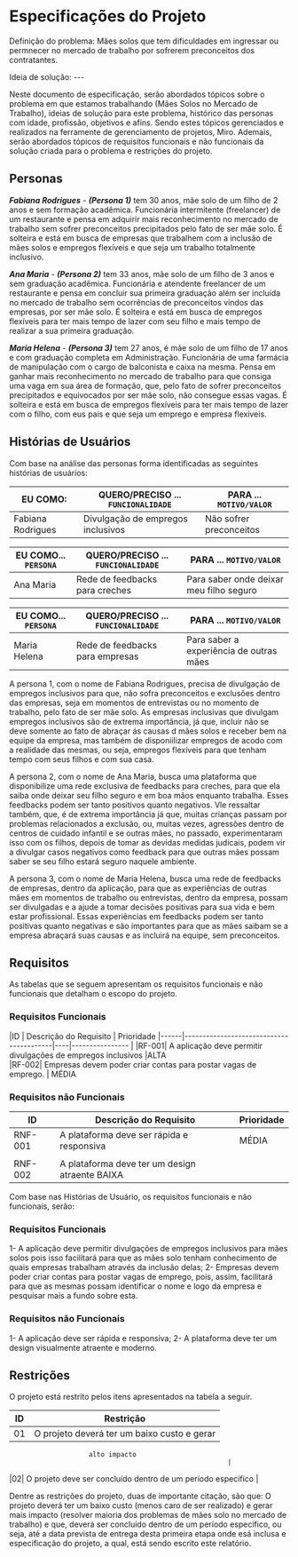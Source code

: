 # Especificações do Projeto

Definição do problema: Mães solos que tem dificuldades em ingressar ou permnecer no mercado de trabalho por sofrerem preconceitos dos contratantes. 

Ideia de solução: ---

Neste documento de especificação, serão abordados tópicos sobre o problema em que estamos trabalhando (Mães Solos no Mercado de Trabalho), ideias de solução para este problema, histórico das personas com idade, profissão, objetivos e afins. Sendo estes tópicos gerenciados e realizados na ferramente de gerenciamento de projetos, Miro. Ademais, serão abordados tópicos de requisitos funcionais e não funcionais da solução criada para o problema e restrições do projeto.


## Personas 

***Fabiana Rodrigues*** - ***(Persona 1)*** tem 30 anos, mãe solo de um filho de 2 anos e sem formação acadêmica.  Funcionária intermitente (freelancer) de um restaurante e pensa em adquirir mais reconhecimento no mercado de trabalho sem sofrer preconceitos precipitados pelo fato de ser mãe solo. É solteira e está em busca de empresas que trabalhem com a inclusão de mães solos e empregos flexíveis e que seja um trabalho totalmente inclusivo.

***Ana Maria*** - ***(Persona 2)*** tem 33 anos, mãe solo de um filho de 3 anos e sem graduação acadêmica. Funcionária e atendente freelancer de um restaurante e pensa em concluir sua primeira graduação além ser incluída no mercado de trabalho sem ocorrências de preconceitos vindos das empresas, por ser mãe solo. É solteira e está em busca de empregos flexíveis para ter mais tempo de lazer com seu filho e mais tempo de realizar a sua primeira graduação.

***Maria Helena*** - ***(Persona 3)*** tem 27 anos, é mãe solo de um filho de 17 anos e com graduação completa em Administração. Funcionária de uma farmácia de manipulação com o cargo de balconista e caixa na mesma. Pensa em ganhar mais reconhecimento no mercado de trabalho para que consiga uma vaga em sua área de formação, que, pelo fato de sofrer preconceitos precipitados e equivocados por ser mãe solo, não consegue essas vagas. É solteira e está em busca de empregos flexíveis para ter mais tempo de lazer com o filho, com eus pais e que seja um emprego e empresa flexíveis.


## Histórias de Usuários

Com base na análise das personas forma identificadas as seguintes histórias de usuários:

|EU COMO:            |QUERO/PRECISO ... `FUNCIONALIDADE`  |PARA ... `MOTIVO/VALOR`                 |
|--------------------|------------------------------------|----------------------------------------|
|Fabiana Rodrigues   | Divulgação de empregos inclusivos  | Não sofrer preconceitos  
                                                                                       



|EU COMO... `PERSONA`| QUERO/PRECISO ... `FUNCIONALIDADE` |PARA ... `MOTIVO/VALOR`                 |
|--------------------|------------------------------------|----------------------------------------|
|Ana Maria           | Rede de feedbacks para creches     | Para saber onde deixar meu filho seguro
                                                                               


|EU COMO... `PERSONA`| QUERO/PRECISO ... `FUNCIONALIDADE` |PARA ... `MOTIVO/VALOR`                 |
|--------------------|------------------------------------|----------------------------------------|
|Maria Helena        | Rede de feedbacks para empresas    | Para saber a experiência de outras mães



A persona 1, com o nome de Fabiana Rodrigues, precisa de divulgação de empregos inclusivos para que, não sofra preconceitos e exclusões dentro das empresas, seja em momentos de entrevistas ou no momento de trabalho, pelo fato de ser mãe solo. As empresas inclusivas que divulgam empregos inclusivos são de extrema importância, já que, incluir não se deve somente ao fato de abraçar ás causas d mães solos e receber bem na equipe da empresa, mas também de disponiilizar empregos de acodo com a realidade das mesmas, ou seja, empregos flexíveis para que tenham tempo com seus filhos e com sua casa.


A persona 2, com o nome de Ana Maria, busca uma plataforma que disponibilize uma rede exclusiva de feedbacks para creches, para que ela saiba onde deixar seu filho seguro e em boa mãos enquanto trabalha. Esses feedbacks podem ser tanto positivos quanto negativos. Vle ressaltar também, que, é de extrema importância já que, muitas crianças passam por problemas relacionados a exclusão, ou, muitas vezes, agressões dentro de centros de cuidado infantil e se outras mães, no passado, experimentaram isso com os filhos, depois de tomar as devidas medidas judicais, podem vir a divulgar casos negativos como feedback para que outras mães possam saber se seu filho estará seguro naquele ambiente.


A persona 3, com o nome de Maria Helena, busca uma rede de feedbacks de empresas, dentro da aplicação, para que as experiências de outras mães em momentos de trabalho ou entrevistas, dentro da empresa, possam ser divulgadas e a ajude a tomar decisões positivas para sua vida e bem estar profissional. Essas experiências em feedbacks podem ser tanto positivas quanto negativas e são importantes para que as mães saibam se a empresa abraçará suas causas e as incluirá na equipe, sem preconceitos.
                                                                   
                                                                                                   
                                                                                                   

## Requisitos

As tabelas que se seguem apresentam os requisitos funcionais e não funcionais que detalham o escopo do projeto.

### Requisitos Funcionais

|ID    | Descrição do Requisito                                           | Prioridade
|------|-----------------------------------------|----|----------------   | 
|RF-001| A aplicação deve permitir divulgações de empregos inclusivos     |ALTA                                                      
 |RF-002| Empresas devem poder criar contas para postar vagas de emprego. | MÉDIA                                 
                                                                                         


### Requisitos não Funcionais

|ID     | Descrição do Requisito                    |Prioridade 
|-------|-------------------------|-----------------|
|RNF-001| A plataforma deve ser rápida e responsiva | MÉDIA 
                                                    |
|RNF-002|   A plataforma deve ter um design atraente BAIXA     
                                                 
                      
                                                  

Com base nas Histórias de Usuário, os requisitos funcionais e não funcionais, serão:
### Requisitos Funcionais
1- A aplicação deve permitir divulgações de empregos inclusivos para mães solos pois isso facilitará para que as mães solo tenham conhecimento de quais empresas trabalham através da inclusão delas;
2- Empresas devem poder criar contas para postar vagas de emprego, pois, assim, facilitará para que as mesmas possam identificar o nome e logo da empresa e pesquisar mais a fundo sobre esta.

### Requisitos não Funcionais
1- A aplicação deve ser rápida e responsiva;
2- A plataforma deve ter um design visualmente atraente e moderno.


## Restrições

O projeto está restrito pelos itens apresentados na tabela a seguir.

|ID| Restrição                                             |
|--|-------------------------------------------------------|
|01| O projeto deverá ter um baixo custo e gerar
                        alto impacto 
                                                           |
|02| O projeto deve ser concluído dentro de um período
                           específico                      |

Dentre as restrições do projeto, duas de importante citação, são que: O projeto deverá ter um baixo custo (menos caro de ser realizado) e gerar mais impacto (resolver maioria dos problemas de mães solo no mercado de trabalho) e que, deverá ser concluído dentro de um período específico, ou seja, até a data prevista de entrega desta primeira etapa onde esá inclusa e especificação do projeto, a qual, está sendo escrito este relatório. 


